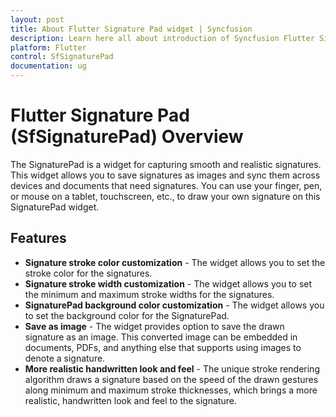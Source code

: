 ```yaml
---
layout: post
title: About Flutter Signature Pad widget | Syncfusion
description: Learn here all about introduction of Syncfusion Flutter Signature Pad (SfSignaturePad) widget, its features, and more.
platform: Flutter
control: SfSignaturePad
documentation: ug
---
```


# Flutter Signature Pad (SfSignaturePad) Overview

The SignaturePad is a widget for capturing smooth and realistic signatures. This widget allows you to save signatures as images and sync them across devices and documents that need signatures. You can use your finger, pen, or mouse on a tablet, touchscreen, etc., to draw your own signature on this SignaturePad widget.

## Features

* **Signature stroke color customization** - The widget allows you to set the stroke color for the signatures.
* **Signature stroke width customization** - The widget allows you to set the minimum and maximum stroke widths for the signatures.
* **SignaturePad background color customization** - The widget allows you to set the background color for the SignaturePad. 
* **Save as image** - The widget provides option to save the drawn signature as an image. This converted image can be embedded in documents, PDFs, and anything else that supports using images to denote a signature. 
* **More realistic handwritten look and feel** - The unique stroke rendering algorithm draws a signature based on the speed of the drawn gestures along minimum and maximum stroke thicknesses, which brings a more realistic, handwritten look and feel to the signature.